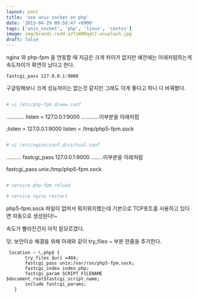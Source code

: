```yaml
---
layout: post
title: 'use unix socket on php'
date: '2013-04-29 09:58:47 +0900'
tags: ['unix_socket', 'php', 'linux', 'centos']
image: img/brandi-redd-aJTiW00qqtI-unsplash.jpg
draft: false
---
```


nginx 와 php-fpm 을 연동할 때 지금은 크게 차이가 없지만 예전에는 아래처럼하는게 속도차이가 확연히 났다고 한다.

`fastcgi_pass 127.0.0.1:9000`

구글링해보니 크게 성능차이는 없는것 같지만 그래도 이게 좋다고 하니 다 바꿔봤다.

```bash

# vi /etc/php-fpm.d/www.conf

```

............
listen = 127.0.0.1:9000
............이부분을 아래처럼

;listen = 127.0.0.1:9000
listen = /tmp/php5-fpm.sock

```bash

# vi /etc/nginx/conf.d/virtual.conf

```

..........
fastcgi_pass 127.0.0.1:9000
........이부분을 아래처럼

fastcgi_pass unix:/tmp/php5-fpm.sock

```bash

# service php-fpm reload

# service nginx restart

```

php5-fpm.sock 파일이 없어서 뭐지뭐지했는데 기본으로 TCP포트를 사용하고 있다면 자동으로 생성된다!~

속도가 빨라진건지 아직 잘모르겠다.

덧. 보안이슈 해결을 위해 아래와 같이 try_files ~ 부분 한줄을 추가한다.

```
 location ~ \.php$ {
       try_files $uri =404;
       fastcgi_pass unix:/var/run/php5-fpm.sock;
       fastcgi_index index.php;
       fastcgi_param SCRIPT_FILENAME $document_root$fastcgi_script_name;
       include fastcgi_params;
   }
```
